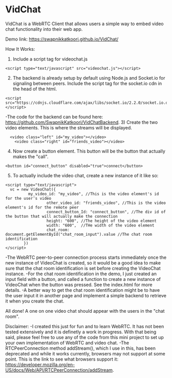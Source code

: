 # VidChat
VidChat is a WebRTC Client that allows users a simple way to embed video chat functionality into their web app.

Demo link: https://swapnikkatkoori.github.io/VidChat/


How It Works:
1) Include a script tag for videochat.js

```
<script type="text/javascript" src="videochat.js"></script>
```
2) The backend is already setup by default using Node.js and Socket.io for signaling between peers. Include the script tag for the socket.io cdn in the head of the html.
```
<script src="https://cdnjs.cloudflare.com/ajax/libs/socket.io/2.2.0/socket.io.dev.js"></script>
```
  -The code for the backend can be found here: https://github.com/SwapnikKatkoori/VidChatBackend.
3) Create the two video elements. This is where the streams will be displayed.
```
  <video class="left" id="my_video"></video>
	<video class="right" id="friends_video"></video>
```
4) Now create a button element. This button will be the button that actually makes the "call".
```
<button id="connect_button" disabled="true">connect</button>
```
5) To actually include the video chat, create a new instance of it like so:
```
<script type="text/javascript">
  vc = new VideoChat({
          my_video_id: "my_video", //This is the video element's id for the user's video
				  other_video_id: "friends_video", //This is the video element's id for the remote peer
				  connect_button_Id: "connect_button", //The div id of the button that will actually make the connection
				  height: "600", //The height of the video element
				  width: "600",  //THe width of the video element
				  chat_room: document.getElementById("chat_room_input").value //The chat room identification
        })
</script>
```
  -The WebRTC peer-to-peer connection process starts immediately once the new instance of VideoChat is created, so it would be a good idea to make sure that the chat room identification is set before creating the VideoChat instance.
  -For the chat room identification in the demo, I just created an input field with a button, and called a function to create a new instance of VideoChat when the button was pressed. See the index.html for more details.
  -A better way to get the chat room identification might be to have the user input it in another page and implement a simple backend to retrieve it when you create the chat. 

All done! A one on one video chat should appear with the users in the "chat room".

Disclaimer:
-I created this just for fun and to learn WebRTC. It has not been tested extensively and it is definetly a work in progress. With that being said, please feel free to use any of the code from this mini project to set up your own implementation of WebRTC and video chat.
-The RTCPeerConnection method addStream(), which I use in this, has been deprecated and while it works currently, browsers may not support at some point. This is the link to see what browsers support it: https://developer.mozilla.org/en-US/docs/Web/API/RTCPeerConnection/addStream.

